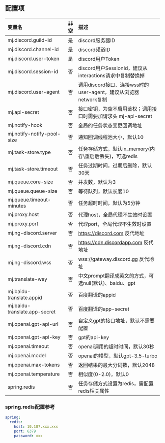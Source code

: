 ## 配置项

| 变量名 | 非空 | 描述 |
| :-----| :----: | :---- |
| mj.discord.guild-id | 是 | discord服务器ID |
| mj.discord.channel-id | 是 | discord频道ID |
| mj.discord.user-token | 是 | discord用户Token |
| mj.discord.session-id | 否 | discord用户SessionId，建议从interactions请求中复制替换掉 |
| mj.discord.user-agent | 否 | 调用discord接口、连接wss时的user-agent，建议从浏览器network复制 |
| mj.api-secret | 否 | 接口密钥，为空不启用鉴权；调用接口时需要加请求头 mj-api-secret |
| mj.notify-hook | 否 | 全局的任务状态变更回调地址 |
| mj.notify-notify-pool-size | 否 | 通知回调线程池大小，默认10 |
| mj.task-store.type | 否 | 任务存储方式，默认in_memory(内存\重启后丢失)，可选redis |
| mj.task-store.timeout | 否 | 任务过期时间，过期后删除，默认30天 |
| mj.queue.core-size | 否 | 并发数，默认为3 |
| mj.queue.queue-size | 否 | 等待队列，默认长度10 |
| mj.queue.timeout-minutes | 否 | 任务超时时间，默认为5分钟 |
| mj.proxy.host | 否 | 代理host，全局代理不生效时设置 |
| mj.proxy.port | 否 | 代理port，全局代理不生效时设置 |
| mj.ng-discord.server | 否 | https://discord.com 反代地址 |
| mj.ng-discord.cdn | 否 | https://cdn.discordapp.com 反代地址 |
| mj.ng-discord.wss | 否 | wss://gateway.discord.gg 反代地址 |
| mj.translate-way | 否 | 中文prompt翻译成英文的方式，可选null(默认)、baidu、gpt |
| mj.baidu-translate.appid | 否 | 百度翻译的appid |
| mj.baidu-translate.app-secret | 否 | 百度翻译的app-secret |
| mj.openai.gpt-api-url | 否 | 自定义gpt的接口地址，默认不需要配置 |
| mj.openai.gpt-api-key | 否 | gpt的api-key |
| mj.openai.timeout | 否 | openai调用的超时时间，默认30秒 |
| mj.openai.model | 否 | openai的模型，默认gpt-3.5-turbo |
| mj.openai.max-tokens | 否 | 返回结果的最大分词数，默认2048 |
| mj.openai.temperature | 否 | 相似度(0-2.0)，默认0 |
| spring.redis | 否 | 任务存储方式设置为redis，需配置redis相关属性 |

### spring.redis配置参考
```yaml
spring:
  redis:
    host: 10.107.xxx.xxx
    port: 6379
    password: xxx
```